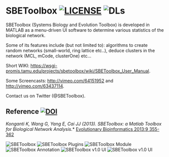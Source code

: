 SBEToolbox [![LICENSE](http://img.shields.io/badge/license-CC%20Share%20Alike%203.0-blue.svg)](http://creativecommons.org/licenses/by-nc-sa/4.0/) ![DLs](http://img.shields.io/badge/downloads-1K%20Total-yellow.svg)
==========

SBEToolbox (Systems Biology and Evolution Toolbox) is developed in MATLAB as a menu-driven UI software to determine various statistics of the biological network. 

Some of its features include (but not limited to): algorithms to create random networks (small-world, ring lattice etc..), deduce clusters in the network (MCL, mCode, clusterOne) etc...

Short WIKI: https://wsgi-promis.tamu.edu/projects/sbetoolbox/wiki/SBEToolbox_User_Manual.

Some Screencasts: http://vimeo.com/64151952 and http://vimeo.com/63437114.

Contact us on Twitter (@SBEToolbox).

Reference [![DOI](http://img.shields.io/badge/DOI-10.4137%2FEBO.S12012-blue.svg)](http://dx.doi.org/10.4137/EBO.S12012)
---------
**Konganti K, Wang G, Yang E, Cai JJ* (2013). SBEToolbox: a Matlab Toolbox for Biological Network Analysis.** [Evolutionary Bioinformatics 2013:9 355-362](http://dx.doi.org/10.4137/EBO.S12012)

![SBEToolbox](https://raw.githubusercontent.com/biocoder/SBEToolbox/master/help/img/SBEToolbox_ScrShot_1.png "SBEToolbox v1.0 UI")
![SBEToolbox Plugins](https://raw.githubusercontent.com/biocoder/SBEToolbox/master/help/img/SBEToolbox_ScrShot_2.png "Creating a new plugin from built in template code")
![SBEToolbox Module](https://raw.githubusercontent.com/biocoder/SBEToolbox/master/help/img/SBEToolbox_ScrShot_3.jpg "An overview visualization of detected modules")
![SBEToolbox Annotation](https://raw.githubusercontent.com/biocoder/SBEToolbox/master/help/img/SBEToolbox_ScrShot_4.png "Selecting an annotation database while annotating nodes on the command line")
![SBEToolbox v1.0 UI](https://raw.githubusercontent.com/biocoder/SBEToolbox/master/help/img/SBEToolbox_ScrShot_5.png "Annotating a single node")
![SBEToolbox v1.0 UI](https://raw.githubusercontent.com/biocoder/SBEToolbox/master/help/img/SBEToolbox_ScrShot_6.png "Getting full annotation of a single node")
